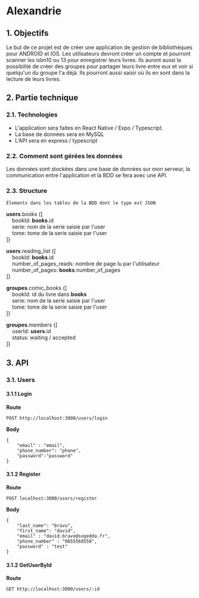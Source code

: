 # Alexandrie

## 1. Objectifs

Le but de ce projet est de créer une application de gestion de bibliothèques pour ANDROID et IOS.
Les utilisateurs devront créer un compte et pourront scanner les isbn10 ou 13 pour enregistrer leurs livres. 
Ils auront aussi la possibilité de créer des groupes pour partager leurs livre entre eux et voir si quelqu'un du groupe l'a déjà.
Ils pourront aussi saisir où ils en sont dans la lecture de leurs livres.

## 2. Partie technique

### 2.1. Technologies
- L'application sera faites en React Native / Expo / Typescript.
- La base de données sera en MySQL
- L'API sera en express / typescript
### 2.2. Comment sont gérées les données
Les données sont stockées dans une base de données sur mon serveur, la communication entre l'application et la BDD se fera avec une API.

### 2.3. Structure 

```
Élements dans les tables de la BDD dont le type est JSON
```

**users**.books {[<br>
&nbsp;&nbsp;&nbsp; bookId: **books**.id <br>
&nbsp;&nbsp;&nbsp; serie: nom de la serie saisie par l'user<br>
&nbsp;&nbsp;&nbsp; tome: tome de la serie saisie par l'user<br>
]}

**users**.reading_list {[<br>
&nbsp;&nbsp;&nbsp; bookId: **books**.id<br>
&nbsp;&nbsp;&nbsp; number_of_pages_reads: nombre de page lu par l'utilisateur<br>
&nbsp;&nbsp;&nbsp; number_of_pages: **books**.number_of_pages<br>
]}

**groupes**.comic_books {[<br>
&nbsp;&nbsp;&nbsp; bookId: id du livre dans **books**<br>
&nbsp;&nbsp;&nbsp; serie: nom de la serie saisie par l'user<br>
&nbsp;&nbsp;&nbsp; tome: tome de la serie saisie par l'user<br>
]}

**groupes**.members {[<br>
&nbsp;&nbsp;&nbsp; userId: **users**.id<br>
&nbsp;&nbsp;&nbsp; status: waiting / accepted<br>
]}

## 3. API

### 3.1. Users
#### 3.1.1 Login
**Route**
```
POST http://localhost:3000/users/login
```
**Body**
```
{
    "email" : "email",
    "phone_number": "phone",
    "password":"password"
}
```

#### 3.1.2 Register
**Route**
```
POST localhost:3000/users/register
```
**Body**
```
{
    "last_name": "bravo",
    "first_name": "david",
    "email" : "david.bravo@sogedda.fr",
    "phone_number" : "0655568558",
    "password" : "test"
}
```

#### 3.1.2 GetUserById
**Route**
```
GET http://localhost:3000/users/:id
```
